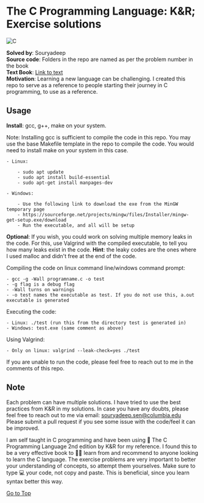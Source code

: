# The C Programming Language: K&R; Exercise solutions  <a name="TOP"></a>

![C](https://img.shields.io/badge/c-%2300599C.svg?style=for-the-badge&logo=c&logoColor=white)  

**Solved by**: Souryadeep  
**Source code**: Folders in the repo are named as per the problem number in the book  
**Text Book**: [Link to text](https://kremlin.cc/k&r.pdf)   
**Motivation**: Learning a new language can be challenging. I created this repo to serve as a reference to people starting their journey in C programming, to use as a reference.  


## Usage  

**Install**: gcc, g++, make on your system.  

Note: Installing gcc is sufficient to compile the code in this repo. You may use the base Makefile template in the repo to compile the code. You would need to install make on your system in this case.  


	- Linux:  

		- sudo apt update  
		- sudo apt install build-essential  
		- sudo apt-get install manpages-dev  

	- Windows:  

		- Use the following link to download the exe from the MinGW temporary page   
		- https://sourceforge.net/projects/mingw/files/Installer/mingw-get-setup.exe/download  
		- Run the executable, and all will be setup  

**Optional**: If you wish, you could work on solving multiple memory leaks in the code. For this, use Valgrind with the compiled executable, to tell you how many leaks exist in the code. **Hint**: the leaky codes are the ones where I used malloc and didn't free at the end of the code. 

Compiling the code on linux command line/windows command prompt:  

	- gcc -g -Wall programname.c -o test  
	- -g flag is a debug flag  
	- -Wall turns on warnings    
	- -o test names the executable as test. If you do not use this, a.out executable is generated  


Executing the code:   

	- Linux: ./test (run this from the directory test is generated in)    
	- Windows: test.exe (same comment as above)  

Using Valgrind:  

	- Only on linux: valgrind --leak-check=yes ./test  

If you are unable to run the code, please feel free to reach out to me in the comments of this repo.  


## Note
Each problem can have multiple solutions. I have tried to use the best practices from K&R in my solutions.
In case you have any doubts, please feel free to reach out to me via email: souryadeep.sen@columbia.edu
Please submit a pull request if you see some issue with the code/feel it can be improved.

I am self taught in C programming and have been using 📖 The C Programming Language 2nd edition by K&R for my reference. I found this to be a very effective book to 👨‍🎓 learn from and recommend to anyone looking to learn the C language. The exercise problems are very important to better your understanding of concepts, so attempt them yourselves. Make sure to type 💻 your code, not copy and paste. This is beneficial, since you learn syntax better this way.


[Go to Top](#TOP)


